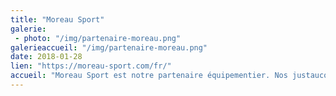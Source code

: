 ```yaml
---
title: "Moreau Sport"
galerie:
 - photo: "/img/partenaire-moreau.png"
galerieaccueil: "/img/partenaire-moreau.png"
date: 2018-01-28
lien: "https://moreau-sport.com/fr/"
accueil: "Moreau Sport est notre partenaire équipementier. Nos justaucorps, mais aussi nos survêtements, les sacs de compétition, la marque habille notre équipe Top 12 !"
---
```

